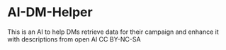 # AI-DM-Helper
This is an AI to help DMs retrieve data for their campaign and enhance it with descriptions from open AI CC BY-NC-SA
